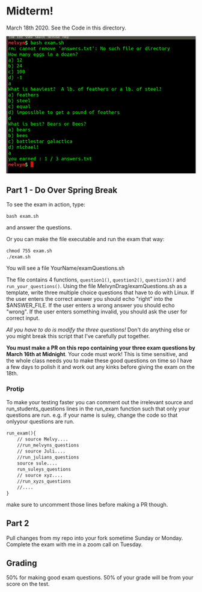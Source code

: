 # Midterm!

March 18th 2020. See the Code in this directory.

![examInAction](Images/examInAction.png)

## Part 1 - Do Over Spring Break
To see the exam in action, type:

```
bash exam.sh
```

and answer the questions. 

Or you can make the file executable and run the exam that way:

```
chmod 755 exam.sh
./exam.sh
```

You will see a file YourName/examQuestions.sh

The file contains 4 functions, `question1()`, `question2()`, `question3()` and
`run_your_questions()`. Using the file MelvynDrag/examQuestions.sh as a
template, write three multiple choice questions that have to do with Linux. If
the user enters the correct answer you should echo "right" into the
$ANSWER\_FILE. If the user enters a wrong answer you should echo "wrong". If the
user enters something invalid, you should ask the user for correct input.

*All you have to do is modify the three questions!* Don't do anything else or
you might break this script that I've carefully put together.


**You must make a PR on this repo containing your three exam questions by March
16th at Midnight**. Your code must work! This is time sensitive, and the whole
class needs you to make these good questions on time so I have a few days to
polish it and work out any kinks before giving the exam on the 18th.

### Protip 
To make your testing faster you can comment out the irrelevant source and run\_students\_questions
lines in the run\_exam function such that only your questions are run. e.g. if
your name is suley, change the code so that onlyyour questions are run.

```
run_exam(){
	// source Melvy....
	//run_melvyns_questions
	// source Juli....
	//run_julians_questions
	source sule....
	run_suleys_questions
	// source xyz....
	//run_xyzs_questions
	//....
}
```

make sure to uncomment those lines before making a PR though.

## Part 2 
Pull changes from my repo into your fork sometime Sunday or Monday.
Complete the exam with me in a zoom call on Tuesday.

## Grading
50% for making good exam questions.
50% of your grade will be from your score on the test.
